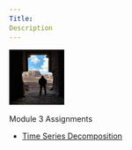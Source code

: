 ```yaml
---
Title:
Description
---
```

<img src="/images/petra.jpg" width="100" height="100">

Module 3 Assignments
- [Time Series Decomposition](/module3/index.md)


